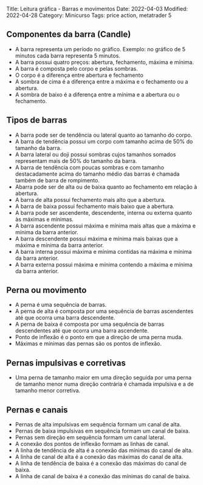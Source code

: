 Title: Leitura gráfica - Barras e movimentos
Date: 2022-04-03
Modified: 2022-04-28
Category: Minicurso
Tags: price action, metatrader 5


## Componentes da barra (Candle)

* A barra representa um período no gráfico. Exemplo: no gráfico de 5 minutos cada barra representa 5 minutos.
* A barra possui quatro preços: abertura, fechamento, máxima e mínima.
* A barra é composta pelo corpo e pelas sombras.
* O corpo é a diferença entre abertura e fechamento
* A sombra de cima é a diferença entre a máxima e o fechamento ou a abertura.
* A sombra de baixo é a diferença entre a mínima e a abertura ou o fechamento.

## Tipos de barras

* A barra pode ser de tendência ou lateral quanto ao tamanho do corpo.
* A barra de tendência possui um corpo com tamanho acima de 50% do tamanho da barra.
* A barra lateral ou doji possui sombras cujos tamanhos somados representam mais de 50% do tamanho da barra.
* A barra de tendência com poucas sombras e com tamanho destacadamente acima do tamanho médio das barras é chamada também de barra de rompimento.
* Abarra pode ser de alta ou de baixa quanto ao fechamento em relação à abertura.
* A barra de alta possui fechamento mais alto que a abertura.
* A barra de baixa possui fechamento mais baixo que a abertura.
* A barra pode ser ascendente, descendente, interna ou externa quanto às máximas e mínimas.
* A barra ascendente possui máxima e mínima mais altas que a máxima e mínima da barra anterior.
* A barra descendente possui máxima e mínima mais baixas que a máxima e mínima da barra anterior.
* A barra interna possui máxima e mínima contidas na máxima e mínima da barra anterior.
* A barra externa possui máxima e mínima contendo a máxima e mínima da barra anterior.

## Perna ou movimento

* A perna é uma sequência de barras.
* A perna de alta é composta por uma sequência de barras ascendentes até que ocorra uma barra descendente.
* A perna de baixa é composta por uma sequência de barras descendentes até que ocorra uma barra ascendente.
* Ponto de inflexão é o ponto em que a direção de uma perna muda.
* Máximas e mínimas das pernas são os pontos de inflexão.

## Pernas impulsivas e corretivas

* Uma perna de tamanho maior em uma direção seguida por uma perna de tamanho menor numa direção contrária é chamada impulsiva e a de tamanho menor corretiva.

## Pernas e canais

* Pernas de alta impulsivas em sequência formam um canal de alta.
* Pernas de baixa impulsivas em sequência formam um canal de baixa.
* Pernas sem direção em sequência formam um canal lateral.
* A conexão dos pontos de inflexão formam as linhas de canal.
* A linha de tendência de alta é a conexão das mínimas do canal de alta.
* A linha de canal de alta é a conexão das máximas do canal de alta.
* A linha de tendência de baixa é a conexão das máximas do canal de baixa.
* A linha de canal de baixa é a conexão das mínimas do canal de baixa.
